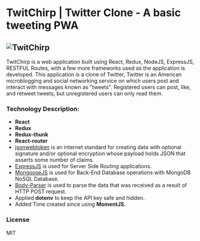 # TwitChirp | Twitter Clone - A basic tweeting PWA

## ![TwitChirp](https://lh5.googleusercontent.com/ltzIdEgneu2SNh2GNc5aKicu9prlIVvo0Ju0GNXHa21ez3AVfojalka2Bg343SM3RmNo3RGwuBBWoltigp2t=w1366-h625-rw)

TwitChirp is a web application built using React, Redux, NodeJS, ExpressJS, RESTFUL Routes, with a few more frameworks used as the application is developed. 
This application is a clone of Twitter, Twitter is an American microblogging and social networking service on which users post and interact with messages known as "tweets". Registered users can post, like, and retweet tweets, but unregistered users can only read them.

### Technology Description:

- **React**
- **Redux**
- **Redux-thunk**
- **React-router**
- [jsonwebtoken](https://jwt.io/) is an internet standard for creating data with optional signature and/or optional encryption whose         payload holds JSON that asserts some number of claims.
- [ExpressJS](http://expressjs.com/) is used for Server Side Routing applications.
- [MongooseJS](http://mongoosejs.com/) is used for Back-End Database operations with MongoDB NoSQL Database.
- [Body-Parser](https://github.com/expressjs/body-parser/) is used to parse the data that was received as a result of HTTP POST request.
- Applied **dotenv** to keep the API key safe and hidden.
- Added Time created since using **MomentJS.**

### License

MIT
